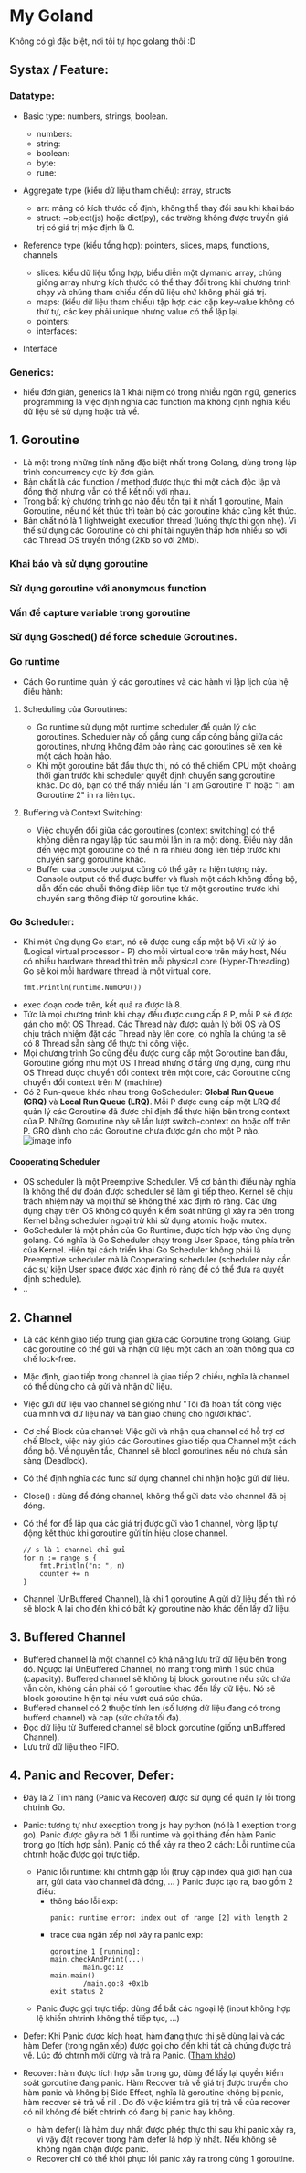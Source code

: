 # My Goland
Không có gì đặc biệt, nơi tôi tự học golang thôi :D

## Systax / Feature:
### Datatype:
- Basic type: numbers, strings, boolean.
    - numbers:
    - string:
    - boolean:
    - byte:
    - rune: 

- Aggregate type (kiểu dữ liệu tham chiếu): array, structs
    - arr: mảng có kích thước cố định, không thể thay đổi sau khi khai báo
    - struct: ~object(js) hoặc dict(py), các trường không được truyền giá trị có giá trị mặc định là 0.
- Reference type (kiểu tổng hợp): pointers, slices, maps, functions, channels
    - slices: kiểu dữ liệu tổng hợp, biểu diễn một dymanic array, chúng giống array nhưng kích thước có thể thay đổi trong khi chương trình chạy và chúng tham chiếu đến dữ liệu chứ không phải giá trị.
    - maps: (kiểu dữ liệu tham chiếu) tập hợp các cặp key-value không có thứ tự, các key phải unique nhưng value có thể lặp lại.
    - pointers: 
    - interfaces: 
- Interface

### Generics:
- hiểu đơn giản, generics là 1 khái niệm có trong nhiều ngôn ngữ, generics programming là việc định nghĩa các function mà không định nghĩa kiểu dữ liệu sẽ sử dụng hoặc trả về. 

## 1. Goroutine

- Là một trong những tính năng đặc biệt nhất trong Golang, dùng trong lập trình concurrency cực kỳ đơn giản.
- Bản chất là các function / method được thực thi một cách độc lập và đồng thời nhưng vẫn có thể kết nối với nhau.
- Trong bất kỳ chương trình go nào đều tồn tại ít nhất 1 goroutine, Main Goroutine, nếu nó kết thúc thì toàn bộ các goroutine khác cũng kết thúc.
- Bản chất nó là 1 lightweight execution thread (luồng thực thi gọn nhẹ). Vì thế sử dụng các Goroutine có chi phí tài nguyên thấp hơn nhiều so với các Thread OS truyền thống (2Kb so với 2Mb).

### Khai báo và sử dụng goroutine
### Sử dụng goroutine với anonymous function
### Vấn đề capture variable trong goroutine
### Sử dụng Gosched() để force schedule Goroutines.

### Go runtime
- Cách Go runtime quản lý các goroutines và các hành vi lập lịch của hệ điều hành:

1. Scheduling của Goroutines:
    - Go runtime sử dụng một runtime scheduler để quản lý các goroutines. Scheduler này cố gắng cung cấp công bằng giữa các goroutines, nhưng không đảm bảo rằng các goroutines sẽ xen kẽ một cách hoàn hảo.
    - Khi một goroutine bắt đầu thực thi, nó có thể chiếm CPU một khoảng thời gian trước khi scheduler quyết định chuyển sang goroutine khác. Do đó, bạn có thể thấy nhiều lần "I am Goroutine 1" hoặc "I am Goroutine 2" in ra liên tục.

2. Buffering và Context Switching:
    - Việc chuyển đổi giữa các goroutines (context switching) có thể không diễn ra ngay lập tức sau mỗi lần in ra một dòng. Điều này dẫn đến việc một goroutine có thể in ra nhiều dòng liên tiếp trước khi chuyển sang goroutine khác.
    - Buffer của console output cũng có thể gây ra hiện tượng này. Console output có thể được buffer và flush một cách không đồng bộ, dẫn đến các chuỗi thông điệp liên tục từ một goroutine trước khi chuyển sang thông điệp từ goroutine khác.

### Go Scheduler:
- Khi một ứng dụng Go start, nó sẽ được cung cấp một bộ Vi xử lý ảo (Logical virtual processor - P) cho mỗi virtual core trên máy host, Nếu có nhiều hardware thread thì trên mỗi physical core (Hyper-Threading) Go sẽ koi mỗi hardware thread là một virtual core.
    ```
    fmt.Println(runtime.NumCPU())
    ```
- exec đoạn code trên, kết quả ra được là 8.
- Tức là mọi chương trình khi chạy đều được cung cấp 8 P, mỗi P sẽ được gán cho một OS Thread. Các Thread này được quản lý bởi OS và OS chịu trách nhiệm đặt các Thread này lên core, có nghĩa là chúng ta sẽ có 8 Thread sẵn sàng để thực thi công việc.
- Mọi chương trình Go cũng đều được cung cấp một Goroutine ban đầu, Goroutine giống như một OS Thread nhưng ở tầng ứng dụng, cũng như OS Thread được chuyển đổi context trên một core, các Goroutine cũng chuyển đổi context trên M (machine)
- Có 2 Run-queue khác nhau trong GoScheduler: **Global Run Queue (GRQ)** và **Local Run Queue (LRQ)**. Mỗi P được cung cấp một LRQ để quản lý các Goroutine đã được chỉ định để thực hiện bên trong context của P. Những Goroutine này sẽ lần lượt switch-context on hoặc off trên P. GRQ dành cho các Goroutine chưa được gán cho một P nào.
![image info](./z_img_002.png)

#### Cooperating Scheduler
- OS scheduler là một Preemptive Scheduler. Về cơ bản thì điều này nghĩa là không thể dự đoán được scheduler sẽ làm gì tiếp theo. Kernel sẽ chịu trách nhiệm này và mọi thứ sẽ không thể xác định rõ ràng. Các ứng dụng chạy trên OS không có quyền kiểm soát những gì xảy ra bên trong Kernel bằng scheduler ngoại trừ khi sử dụng atomic hoặc mutex.
- GoScheduler là một phần của Go Runtime, được tích hợp vào ứng dụng golang. Có nghĩa là Go Scheduler chạy trong User Space, tầng phía trên của Kernel. Hiện tại cách triển khai Go Scheduler không phải là Preemptive scheduler mà là Cooperating scheduler (scheduler này cần các sự kiện User space được xác định rõ ràng để có thể đưa ra quyết định schedule).
- ..

## 2. Channel
- Là các kênh giao tiếp trung gian giữa các Goroutine trong Golang. Giúp các goroutine có thể gửi và nhận dữ liệu một cách an toàn thông qua cơ chế lock-free.
- Mặc định, giao tiếp trong channel là giao tiếp 2 chiều, nghĩa là channel có thể dùng cho cả gửi và nhận dữ liệu.
- Việc gửi dữ liệu vào channel sẽ giống như "Tôi đã hoàn tất công việc của mình với dữ liệu này và bàn giao chúng cho người khác".
- Cơ chế Block của channel: Việc gửi và nhận qua channel có hỗ trợ cơ chế Block, việc này giúp các Goroutines giao tiếp qua Channel một cách đồng bộ. Về nguyên tắc, Channel sẽ blocl goroutines nếu nó chưa sẵn sàng (Deadlock).
- Có thể định nghĩa các func sử dụng channel chỉ nhận hoặc gửi dữ liệu.
- Close() : dùng để đóng channel, không thể gửi data vào channel đã bị đóng.
- Có thể for để lặp qua các giá trị được gửi vào 1 channel, vòng lặp tự động kết thúc khi goroutine gửi tín hiệu close channel.
    ```
    // s là 1 channel chỉ gửi
    for n := range s {
        fmt.Println("n: ", n)
        counter += n
    }
    ```

- Channel (UnBuffered Channel), là khi 1 goroutine A gửi dữ liệu đến thì nó sẽ block A lại cho đến khi có bất kỳ goroutine nào khác đến lấy dữ liệu. 

## 3. Buffered Channel
- Buffered channel là một channel có khả năng lưu trữ dữ liệu bên trong đó. Ngược lại UnBuffered Channel, nó mang trong mình 1 sức chứa (capacity). Buffered channel sẽ không bị block goroutine nếu sức chứa vẫn còn, không cần phải có 1 goroutine khác đến lấy dữ liệu. Nó sẽ block goroutine hiện tại nếu vượt quá sức chứa.
- Buffered channel có 2 thuộc tính len (số lượng dữ liệu đang có trong bufferd channel) và cap (sức chứa tối đa).
- Đọc dữ liệu từ Buffered channel sẽ block goroutine (giống unBuffered Channel).
- Lưu trữ dữ liệu theo FIFO.



## 4. Panic and Recover, Defer:
- Đây là 2 Tính năng (Panic và Recover) được sử dụng để quản lý lỗi trong chtrinh Go.
- Panic: tương tự như execption trong js hay python (nó là 1 exeption trong go). Panic được gây ra bởi 1 lỗi runtime và gọi thẳng đến hàm Panic trong go (tích hợp sẵn). Panic có thể xảy ra theo 2 cách: Lỗi runtime của chtrnh hoặc được gọi trực tiếp.
    - Panic lỗi runtime: khi chtrnh gặp lỗi (truy cập index quá giới hạn của arr, gửi data vào channel đã đóng, ... ) Panic được tạo ra, bao gồm 2 điều:
        - thông báo lỗi
            exp: 
            ```
            panic: runtime error: index out of range [2] with length 2
            ```
        - trace của ngăn xếp nơi xảy ra panic
            exp: 
            ```
            goroutine 1 [running]:
            main.checkAndPrint(...)
                    main.go:12
            main.main()
                    /main.go:8 +0x1b
            exit status 2
            ```
    - Panic được gọi trực tiếp: dùng để bắt các ngoại lệ (input không hợp lệ khiến chtrinh không thể tiếp tục, ...)

- Defer: Khi Panic được kích hoạt, hàm đang thực thi sẽ dừng lại và các hàm Defer (trong ngăn xếp) được gọi cho đến khi tất cả chúng được trả về. Lúc đó chtrnh mới dừng và trả ra Panic. ([Tham khảo](https://tuhocweb.com/golang-nang-cao-panic-va-recover-trong-golang-156.html))

- Recover: hàm được tích hợp sẵn trong go, dùng để lấy lại quyền kiểm soát goroutine đang panic. Hàm Recover trả về giá trị được truyền cho hàm panic và không bị Side Effect, nghĩa là goroutine không bị panic, hàm recover sẽ trả về  nil . Do đó việc kiểm tra giá trị trả về của recover có nil không để biết chtrinh có đang bị panic hay không.
    +  hàm defer() là hàm duy nhất được phép thực thi sau khi panic xảy ra, vì vậy đặt recover trong hàm defer là hợp lý nhất. Nếu không sẽ không ngăn chặn được panic.
    + Recover chỉ có thể khôi phục lỗi panic xảy ra trong cùng 1 goroutine.
